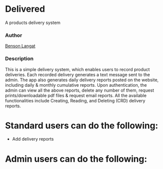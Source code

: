 # Delivered
A products delivery system

### Author ###
[Benson Langat](https://github.com/benie254)

### Description ###
This is a simple delivery system, which enables users to record product deliveries. Each recorded delivery generates a text message sent to the admin. The app also generates daily delivery reports posted on the website, including daily & monthly cumulative reports. Upon authentication, the admin can view all the above reports, delete any number of them, request prints/downloadable pdf files & request email reports. All the available functionalities include Creating, Reading, and Deleting (CRD) delivery reports.

# Standard users can do the following:
* Add delivery reports

# Admin users can do the following:
